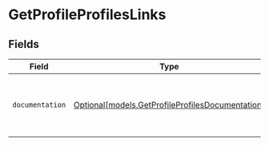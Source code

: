 # GetProfileProfilesLinks


## Fields

| Field                                                                                            | Type                                                                                             | Required                                                                                         | Description                                                                                      |
| ------------------------------------------------------------------------------------------------ | ------------------------------------------------------------------------------------------------ | ------------------------------------------------------------------------------------------------ | ------------------------------------------------------------------------------------------------ |
| `documentation`                                                                                  | [Optional[models.GetProfileProfilesDocumentation]](../models/getprofileprofilesdocumentation.md) | :heavy_minus_sign:                                                                               | The URL to the generic Mollie API error handling guide.                                          |